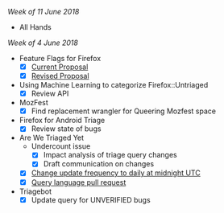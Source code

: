 _Week of 11 June 2018_

* All Hands

_Week of 4 June 2018_

* Feature Flags for Firefox
  - [x] [Current Proposal](https://github.com/mozilla/bug-handling/blob/master/policy/feature-flags.md)
  - [x] [Revised Proposal](https://docs.google.com/document/d/1_IJh6lp64piz9FH1lWjO1PxTC0bARDJbOLj61_otViA/edit)
* Using Machine Learning to categorize Firefox::Untriaged 
  - [x] Review API
* MozFest
  - [x] Find replacement wrangler for Queering Mozfest space
* Firefox for Android Triage
  - [x] Review state of bugs
* Are We Triaged Yet
  * Undercount issue
    - [x] Impact analysis of triage query changes
    - [x] Draft communication on changes
  - [x] [Change update frequency to daily at midnight UTC](https://github.com/emceeaich/are-we-triaged-yet/issues/35)
  - [x] [Query language pull request](https://github.com/emceeaich/are-we-triaged-yet/pull/36)
* Triagebot
  - [x] Update query for UNVERIFIED bugs 

